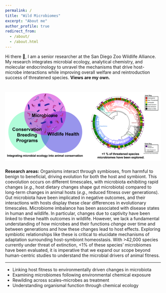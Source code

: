 ```yaml
---
permalink: /
title: "Wild Microbiomes"
excerpt: "About me"
author_profile: true
redirect_from: 
  - /about/
  - /about.html
---
```


Hi there 👋, I am a senior researcher at the San Diego Zoo Wildlife Alliance. My research integrates microbial ecology, analytical chemistry, and molecular endocrinology to unravel the mechanisms that drive host-microbe interactions while improving overall welfare and reintroduction success of threatened species. <b>Views are my own. </b>

![](images/venn+tree.png)
======

<b>Research areas:</b> Organisms interact through symbioses, from harmful to benign to beneficial, driving evolution for both the host and symbiont. This coevolution occurs on different timescales, with microbiota exhibiting rapid changes (<i>e.g.</i>, host dietary changes shape gut microbiota) compared to long-term changes in animal hosts (<i>e.g.</i>, reduced fitness over generations). Gut microbiota have been implicated in negative outcomes, and their interactions with hosts display these clear differences in evolutionary timescales. Microbiome imbalance has been associated with disease states in human and wildlife. In particular, changes due to captivity have been linked to these health outcomes in wildlife. However, we lack a fundamental understanding of how microbes and their functions <i>change</i> over time and between generations and how these changes lead to host effects. Exploring symbiotic relationships like these is critical to elucidate mechanisms of adaptation surrounding host-symbiont homeostasis. With >42,000 species currently under threat of extinction, <1% of these species’ microbiomes have been evaluated, it is imperative that we expand our scope beyond human-centric studies to understand the microbial drivers of animal fitness.

------
* Linking host fitness to environmentally driven changes in microbiota
* Examining microbiomes following environmental chemical exposure
* Rewilding across scales–microbes as treatment
* Understanding organismal function through chemical ecology
